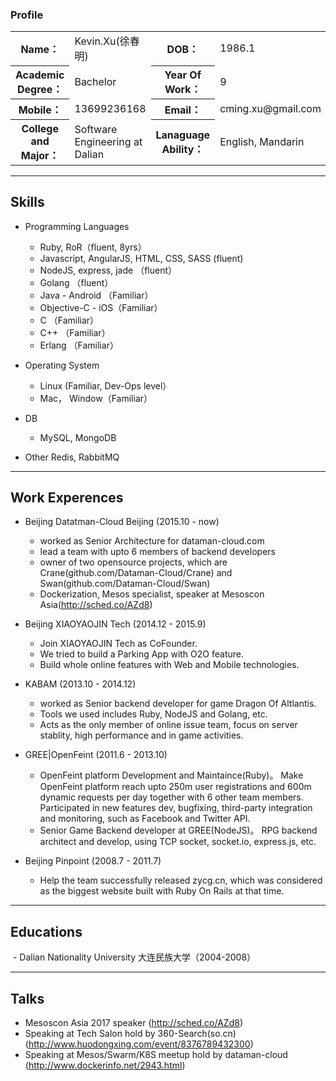 
### Profile 

<table style="width: 100%">
  <tr>
    <th>Name：</th>
    <td>Kevin.Xu(徐春明)</td>
    <th>DOB：</th>
    <td>1986.1</td>
  </tr>
  <tr>
    <th>Academic Degree：</th>
    <td>Bachelor</td>
    <th>Year Of Work：</th>
    <td>9</td>
  </tr>
  <tr>
    <th>Mobile： </th>
    <td>13699236168</td>
    <th>Email： </th>
    <td>cming.xu@gmail.com</td>
  </tr>

  <tr>
    <th>College and Major： </th>
    <td>Software Engineering at Dalian</td>
    <th>Lanaguage Ability： </th>
    <td>English, Mandarin</td>
  </tr>
</table>

---
## Skills
  - Programming Languages
    - Ruby, RoR（fluent, 8yrs）
    - Javascript, AngularJS, HTML, CSS, SASS (fluent)
    - NodeJS, express, jade  （fluent）
    - Golang  （fluent）
    - Java - Android       （Familiar）
    - Objective-C - iOS（Familiar）
    - C           （Familiar）
    - C++         （Familiar）
    - Erlang      （Familiar）

  - Operating System
    - Linux (Familiar, Dev-Ops level）
    - Mac， Window（Familiar）

  - DB
    - MySQL, MongoDB

  - Other
    Redis, RabbitMQ

---
## Work Experences
  - Beijing Datatman-Cloud Beijing  (2015.10 - now)
    - worked as Senior Architecture for dataman-cloud.com
    - lead a team with upto 6 members of backend developers
    - owner of two opensource projects, which are Crane(github.com/Dataman-Cloud/Crane) and Swan(github.com/Dataman-Cloud/Swan)
    - Dockerization, Mesos specialist, speaker at Mesoscon Asia(http://sched.co/AZd8)

  - Beijing XIAOYAOJIN Tech   (2014.12 - 2015.9)
    - Join XIAOYAOJIN Tech as CoFounder.
    - We tried to build a Parking App with O2O feature.
    - Build whole online features with Web and Mobile technologies.

  - KABAM   (2013.10 - 2014.12)
    - worked as Senior backend developer for game Dragon Of Altlantis.
    - Tools we used includes Ruby, NodeJS and Golang, etc.
    - Acts as the only member of online issue team, focus on server
      stablity, high performance and in game activities.

  - GREE|OpenFeint (2011.6 - 2013.10)
    - OpenFeint platform Development and Maintaince(Ruby)。 Make OpenFeint platform
      reach upto 250m user registrations and 600m dynamic requests per day together with 6 other team members. Participated in new features dev, bugfixing, third-party integration and monitoring, such as Facebook and Twitter API.
    - Senior Game Backend developer at GREE(NodeJS)。 RPG backend architect and
      develop, using TCP socket, socket.io, express.js, etc.

  - Beijing Pinpoint   (2008.7 - 2011.7)
    - Help the team successfully released zycg.cn, which was considered as the
      biggest website built with Ruby On Rails at that time.

---
## Educations

  - Dalian Nationality University 大连民族大学（2004-2008）
 
---
## Talks

  - Mesoscon Asia 2017 speaker (http://sched.co/AZd8)
  - Speaking at Tech Salon hold by 360-Search(so.cn) (http://www.huodongxing.com/event/8376789432300)
  - Speaking at Mesos/Swarm/K8S meetup hold by dataman-cloud (http://www.dockerinfo.net/2943.html)
